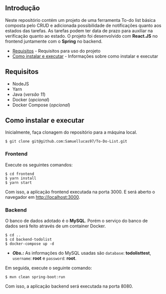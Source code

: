 ## Introdução

Neste repositório contém um projeto de uma ferramenta To-do list básica composta pelo CRUD e adicionada possibilidade de notificações quanto aos estados das tarefas. As tarefas podem ter data de prazo para auxiliar na verificação quanto ao estado. O projeto foi desenvolvido com **React.JS** no frontend juntamente com o **Spring** no backend.


- [Requisitos](#requisitos) - Requisitos para uso do projeto
- [Como instalar e executar](#como-instalar-e-executar) - Informações sobre como instalar e executar



## Requisitos

- NodeJS
- Yarn
- Java (_versão 11_)
- Docker (_opcional_)
- Docker Compose (_opcional_)

## Como instalar e executar

Inicialmente, faça clonagem do repositório para a máquina local.
```
$ git clone git@github.com:Samuellucas97/To-Do-List.git
```

### Frontend

Execute os seguintes comandos:

```
$ cd frontend
$ yarn install
$ yarn start
```
Com isso, a aplicação frontend executada na porta 3000. E será aberto o navegador em [http://localhost:3000](http://localhost:3000).

### Backend

O banco de dados adotado é o **MySQL**. Porém o serviço do banco de dados será feito através de um container Docker. 

```
$ cd ..
$ cd backend-todolist
$ docker-compose up -d
```


  - ***Obs.:*** As informações do MySQL usadas são `database`: **todolisttest**, `username`: **root** e `password`: **root**.

Em seguida, execute o seguinte comando:

```
$ mvn clean spring-boot:run 
```

Com isso, a aplicação backend será executada na porta 8080.
